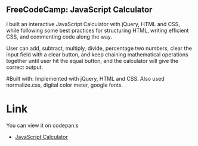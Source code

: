 ## FreeCodeCamp: JavaScript Calculator

I built an interactive JavaScript Calculator with jQuery, HTML and CSS, while following some best practices for structuring HTML, writing efficient CSS, and commenting code along the way.

 User can add, subtract, multiply, divide, percentage two numbers, clear the input field with a clear button, and keep chaining mathematical operations together until user hit the equal button, and the calculator will give the correct output.

#Built with:
Implemented with jQuery, HTML and CSS. Also used normalize.css, digital color meter, google fonts.

# Link

You can view it on codepan:s
- [JavaScript Calculator](https://www.codeschool.com/screencasts/build-an-interactive-website-part-1)

